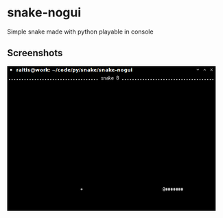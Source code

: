 snake-nogui
============

Simple snake made with python playable in console

Screenshots
-----------
![Alt](https://raw.githubusercontent.com/raitisg/snake-nogui/master/screenshots/snake-nogui.png)